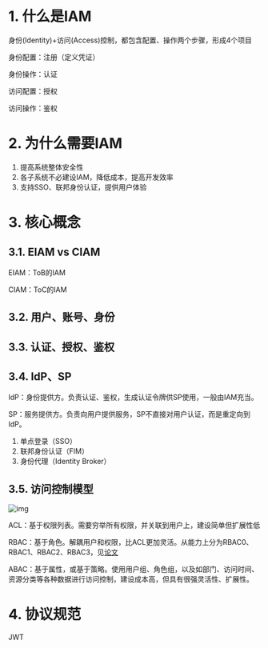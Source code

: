 # 1. 什么是IAM

身份(Identity)+访问(Access)控制，都包含配置、操作两个步骤，形成4个项目

身份配置：注册（定义凭证）

身份操作：认证

访问配置：授权

访问操作：鉴权

# 2. 为什么需要IAM

1. 提高系统整体安全性
2. 各子系统不必建设IAM，降低成本，提高开发效率
3. 支持SSO、联邦身份认证，提供用户体验

# 3. 核心概念

## 3.1. EIAM vs CIAM

EIAM：ToB的IAM

CIAM：ToC的IAM

## 3.2. 用户、账号、身份

## 3.3. 认证、授权、鉴权

## 3.4. IdP、SP

IdP：身份提供方。负责认证、鉴权，生成认证令牌供SP使用，一般由IAM充当。

SP：服务提供方。负责向用户提供服务，SP不直接对用户认证，而是重定向到IdP。

1. 单点登录（SSO）
2. 联邦身份认证（FIM）
3. 身份代理（Identity Broker）

## 3.5. 访问控制模型

![img](/Users/zhangchenxue/CodeProject/njzcx/ChenXueBlog/安全/images/IAM身份和访问控制/1724663730566-221b038e-c7ba-4b6c-96ba-f7f66b599f09.png)

ACL：基于权限列表。需要穷举所有权限，并关联到用户上，建设简单但扩展性低

RBAC：基于角色。解耦用户和权限，比ACL更加灵活。从能力上分为RBAC0、RBAC1、RBAC2、RBAC3，见[论文](https://profsandhu.com/articles/advcom/a98rbac.pdf)

ABAC：基于属性，或基于策略。使用用户组、角色组，以及如部门、访问时间、资源分类等各种数据进行访问控制，建设成本高，但具有很强灵活性、扩展性。

# 4. 协议规范

JWT